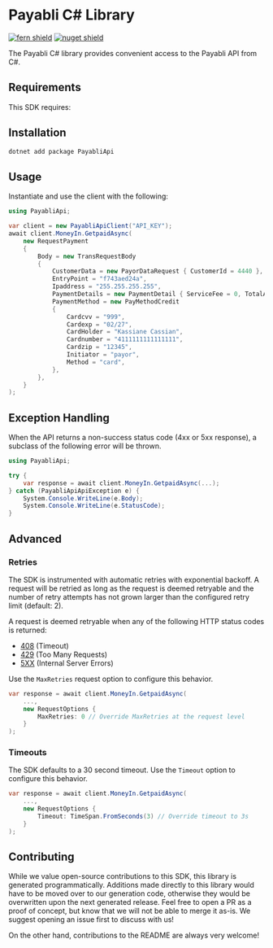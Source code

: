 # Payabli C# Library

[![fern shield](https://img.shields.io/badge/%F0%9F%8C%BF-Built%20with%20Fern-brightgreen)](https://buildwithfern.com?utm_source=github&utm_medium=github&utm_campaign=readme&utm_source=https%3A%2F%2Fgithub.com%2Fpayabli%2Fsdk-csharp)
[![nuget shield](https://img.shields.io/nuget/v/PayabliApi)](https://nuget.org/packages/PayabliApi)

The Payabli C# library provides convenient access to the Payabli API from C#.

## Requirements

This SDK requires:

## Installation

```sh
dotnet add package PayabliApi
```

## Usage

Instantiate and use the client with the following:

```csharp
using PayabliApi;

var client = new PayabliApiClient("API_KEY");
await client.MoneyIn.GetpaidAsync(
    new RequestPayment
    {
        Body = new TransRequestBody
        {
            CustomerData = new PayorDataRequest { CustomerId = 4440 },
            EntryPoint = "f743aed24a",
            Ipaddress = "255.255.255.255",
            PaymentDetails = new PaymentDetail { ServiceFee = 0, TotalAmount = 100 },
            PaymentMethod = new PayMethodCredit
            {
                Cardcvv = "999",
                Cardexp = "02/27",
                CardHolder = "Kassiane Cassian",
                Cardnumber = "4111111111111111",
                Cardzip = "12345",
                Initiator = "payor",
                Method = "card",
            },
        },
    }
);
```

## Exception Handling

When the API returns a non-success status code (4xx or 5xx response), a subclass of the following error
will be thrown.

```csharp
using PayabliApi;

try {
    var response = await client.MoneyIn.GetpaidAsync(...);
} catch (PayabliApiApiException e) {
    System.Console.WriteLine(e.Body);
    System.Console.WriteLine(e.StatusCode);
}
```

## Advanced

### Retries

The SDK is instrumented with automatic retries with exponential backoff. A request will be retried as long
as the request is deemed retryable and the number of retry attempts has not grown larger than the configured
retry limit (default: 2).

A request is deemed retryable when any of the following HTTP status codes is returned:

- [408](https://developer.mozilla.org/en-US/docs/Web/HTTP/Status/408) (Timeout)
- [429](https://developer.mozilla.org/en-US/docs/Web/HTTP/Status/429) (Too Many Requests)
- [5XX](https://developer.mozilla.org/en-US/docs/Web/HTTP/Status/500) (Internal Server Errors)

Use the `MaxRetries` request option to configure this behavior.

```csharp
var response = await client.MoneyIn.GetpaidAsync(
    ...,
    new RequestOptions {
        MaxRetries: 0 // Override MaxRetries at the request level
    }
);
```

### Timeouts

The SDK defaults to a 30 second timeout. Use the `Timeout` option to configure this behavior.

```csharp
var response = await client.MoneyIn.GetpaidAsync(
    ...,
    new RequestOptions {
        Timeout: TimeSpan.FromSeconds(3) // Override timeout to 3s
    }
);
```

## Contributing

While we value open-source contributions to this SDK, this library is generated programmatically.
Additions made directly to this library would have to be moved over to our generation code,
otherwise they would be overwritten upon the next generated release. Feel free to open a PR as
a proof of concept, but know that we will not be able to merge it as-is. We suggest opening
an issue first to discuss with us!

On the other hand, contributions to the README are always very welcome!